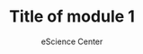 ---
id: 0
trl: medium
category: Category1
title: Title of module 1
author: eScience Center
thumbnail: "nlesc-dummy.png"
visibility: visible
---